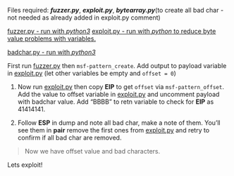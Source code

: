 Files required: ***fuzzer.py***, ***exploit.py***, ***bytearray.py***(to create all bad char - not needed as already added in exploit.py comment)

[fuzzer.py - run with *python3*](/fuzzer.py)     [exploit.py - run with *python* to reduce byte value problems with variables.](/exploit.py)

[badchar.py - run with *python3*](/badchar.py)

First run [fuzzer.py](http://fuzzer.py) then `msf-pattern_create`. Add output to payload variable in [exploit.py](http://exploit.py) (let other variables be empty and `offset = 0`)

1. Now run [exploit.py](http://exploit.py) then copy **EIP** to get `offset` via `msf-pattern_offset`. Add the value to offset variable in [exploit.py](http://exploit.py) and uncomment payload with badchar value. Add “BBBB” to retn variable to check for **EIP** as 41414141.

2. Follow **ESP** in dump and note all bad char, make a note of them. You’ll see them in **pair** remove the first ones from [exploit.py](http://exploit.py) and retry to confirm if all bad char are removed.

> Now we have offset value and bad characters.

Lets exploit!
